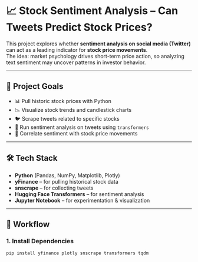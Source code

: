# 📈 Stock Sentiment Analysis – Can Tweets Predict Stock Prices?  

This project explores whether **sentiment analysis on social media (Twitter)** can act as a leading indicator for **stock price movements**.  
The idea: market psychology drives short-term price action, so analyzing text sentiment may uncover patterns in investor behavior.  

---

## 🚀 Project Goals  

- 📊 Pull historic stock prices with Python  
- 📉 Visualize stock trends and candlestick charts  
- 🐦 Scrape tweets related to specific stocks  
- 🤖 Run sentiment analysis on tweets using `transformers`  
- 🔗 Correlate sentiment with stock price movements  

---

## 🛠️ Tech Stack  

- **Python** (Pandas, NumPy, Matplotlib, Plotly)  
- **yFinance** – for pulling historical stock data  
- **snscrape** – for collecting tweets  
- **Hugging Face Transformers** – for sentiment analysis  
- **Jupyter Notebook** – for experimentation & visualization  

---

## 📂 Workflow  

### 1. Install Dependencies  
```bash
pip install yfinance plotly snscrape transformers tqdm


